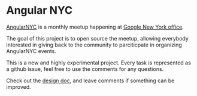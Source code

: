 # Angular NYC
[AngularNYC](http://meetup.com/AngularJS-NYC/) is a monthly meetup happening at [Google New York office](https://careers.google.com/locations/new-york/). 

The goal of this project is to open source the meetup, allowing everybody interested in giving back to the community to parciticpate in organizing AngularNYC events.

This is a new and highly experimental project. 
Every task is represented as a github issue, feel free to use the comments for any questions. 

Check out the [design doc](https://docs.google.com/document/d/1JSIPl1iIbJ-Knpr73eZ9eHRHV2qP_YchNMGLaasojaA/edit?usp=sharing), and leave comments if something can be improved.
